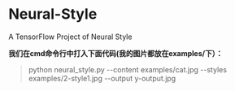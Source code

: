 # Neural-Style
A TensorFlow Project of Neural Style


**我们在cmd命令行中打入下面代码(我的图片都放在examples/下）：**

> python neural_style.py --content examples/cat.jpg --styles examples/2-style1.jpg --output y-output.jpg

